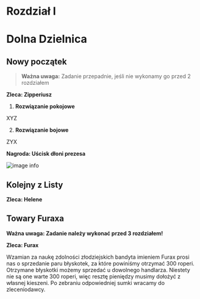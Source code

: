 # Rozdział I

# Dolna Dzielnica

## Nowy początek

> __Ważna uwaga:__ Zadanie przepadnie, jeśli nie wykonamy go przed 2 rozdziałem

__Zleca: Zipperiusz__



1. __Rozwiązanie pokojowe__

XYZ

2. __Rozwiązanie bojowe__

ZYX

__Nagroda: Uścisk dłoni prezesa__

![image info](https://lenovogaming.pl/files/Gry/2020/Nostalgia/3.jpg)

## Kolejny z Listy

__Zleca: Helene__

## Towary Furaxa

__Ważna uwaga: Zadanie należy wykonać przed 3 rozdziałem!__

__Zleca: Furax__

Wzamian za naukę zdolności złodziejskich bandyta imieniem Furax prosi nas o sprzedanie paru błyskotek, za które powiniśmy otrzymać 300 roperi. Otrzymane błyskotki możemy sprzedać u dowolnego handlarza. Niestety nie są one warte 300 roperi, więc resztę pieniędzy musimy dołożyć z własnej kieszeni. Po zebraniu odpowiedniej sumki wracamy do zleceniodawcy.

